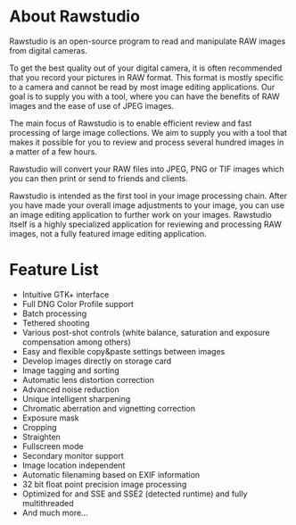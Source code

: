 About Rawstudio
===============

Rawstudio is an open-source program to read and manipulate RAW images from 
digital cameras.

To get the best quality out of your digital camera, it is often recommended
that you record your pictures in RAW format. This format is mostly specific
to a camera and cannot be read by most image editing applications. 
Our goal is to supply you with a tool, where you can have the benefits of 
RAW images and the ease of use of JPEG images.

The main focus of Rawstudio is to enable efficient review and fast processing 
of large image collections. We aim to supply you with a tool that makes it
possible for you to review and process several hundred images
in a matter of a few hours.

Rawstudio will convert your RAW files into JPEG, PNG or TIF images which you
can then print or send to friends and clients.

Rawstudio is intended as the first tool in your image processing chain. 
After you have made your overall image adjustments to your image, you can 
use an image editing application to further work on your images. 
Rawstudio itself is a highly specialized application for reviewing and 
processing RAW images, not a fully featured image editing application.

Feature List
============

* Intuitive GTK+ interface
* Full DNG Color Profile support
* Batch processing
* Tethered shooting
* Various post-shot controls (white balance, saturation and exposure compensation among others)
* Easy and flexible copy&paste settings between images
* Develop images directly on storage card
* Image tagging and sorting
* Automatic lens distortion correction
* Advanced noise reduction
* Unique intelligent sharpening
* Chromatic aberration and vignetting correction
* Exposure mask
* Cropping
* Straighten
* Fullscreen mode
* Secondary monitor support
* Image location independent
* Automatic filenaming based on EXIF information
* 32 bit float point precision image processing
* Optimized for and SSE and SSE2 (detected runtime) and fully multithreaded
* And much more...
